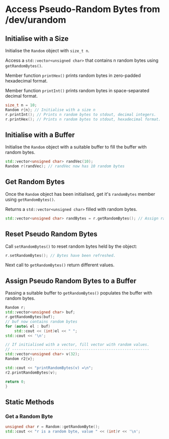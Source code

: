Access Pseudo-Random Bytes from /dev/urandom
============================================

Initialise with a Size
----------------------
Initialise the `Random` object with `size_t n`.

Access a `std::vector<unsigned char>` that contains n random bytes using `getRandomBytes()`.

Member function `printHex()` prints random bytes in zero-padded hexadecimal format.

Member function `printInt()` prints random bytes in space-separated decimal format.

```c++
size_t n = 10;
Random r{n}; // Initialise with a size n
r.printInt(); // Prints n random bytes to stdout, decimal integers.
r.printHex(); // Prints n random bytes to stdout, hexadecimal format.
```

Initialise with a Buffer
------------------------
Initialise the `Random` object with a suitable buffer to fill the buffer with random bytes.

```c++
std::vector<unsigned char> randVec(10);
Random r(randVec); // randVec now has 10 random bytes
```

Get Random Bytes
----------------
Once the `Random` object has been initialised, get it's `randomBytes` member using `getRandomBytes()`.

Returns a `std::vector<unsigned char>` filled with random bytes.
 
```c++
std::vector<unsigned char> randBytes = r.getRandomBytes(); // Assign random bytes to a vector.
```

Reset Pseudo Random Bytes
-------------------------
Call `setRandomBytes()` to reset random bytes held by the object:

```c++
r.setRandomBytes(); // Bytes have been refreshed.
```
Next call to `getRandomBytes()` return different values.

Assign Pseudo Random Bytes to a Buffer
---------------------------------------
Passing a suitable buffer to `getRandomBytes()` populates the buffer with random bytes.

```c++
Random r;
std::vector<unsigned char> buf;
r.getRandomBytes(buf);
// buf now contains random bytes
for (auto& el : buf)
	std::cout << (int)el << " ";
std::cout << '\n';

// If initialised with a vector, fill vector with random values.
// -------------------------------------------------------------
std::vector<unsigned char> v(32);
Random r2{v};

std::cout << "printRandomBytes(v) =\n";
r2.printRandomBytes(v);

return 0;
}
```

Static Methods
--------------
### Get a Random Byte

```c++
unsigned char r = Random::getRandomByte();
std::cout << "r is a random byte, value " << (int)r << '\n';
```
